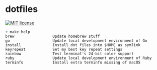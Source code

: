 # dotfiles

 [![MIT license](https://img.shields.io/badge/license-MIT-brightgreen.svg)](https://opensource.org/licenses/MIT)

```
➜ make help
brew                 Update homebrew stuff
go                   Update local development environment of Go
install              Install dot files into $HOME as symlink
keyrepeat            Set my best key repeat settings
rainbow              Test terminal's 24-bit color support
ruby                 Update local development environment of Ruby
terminfo             Install extra terminfo missing of macOS
```
